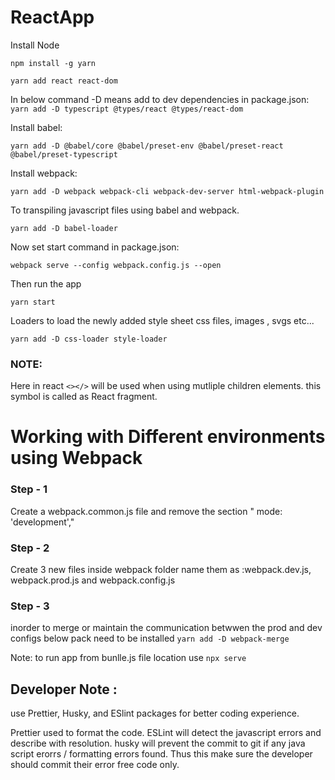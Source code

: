 # ReactApp

Install 
Node

```npm install -g yarn``` 

```yarn add react react-dom```

In below command -D means add to dev dependencies in package.json:
```yarn add -D typescript @types/react @types/react-dom```

Install babel:

```yarn add -D @babel/core @babel/preset-env @babel/preset-react @babel/preset-typescript```

Install webpack:

```yarn add -D webpack webpack-cli webpack-dev-server html-webpack-plugin```

To transpiling javascript files using babel and webpack.

```yarn add -D babel-loader```

Now set start command in package.json:

```webpack serve --config webpack.config.js --open```

Then run the app

```yarn start```

Loaders to load the newly added style sheet css files, images , svgs etc...

```yarn add -D css-loader style-loader```

### NOTE:
Here in react ```<></>``` will be used when using mutliple children elements. this symbol is called as React fragment.

# Working with Different environments using Webpack
### Step - 1
Create a webpack.common.js file and remove the section " mode: 'development',"

### Step - 2
 Create 3 new files inside webpack folder name them as :webpack.dev.js, webpack.prod.js and webpack.config.js

 ### Step - 3

 inorder to merge or maintain the communication betwwen the prod and dev configs below pack need to be installed
 ```yarn add -D webpack-merge```

 Note: to run app from bunlle.js file location use ```npx serve```

 ## Developer Note : 

 use Prettier, Husky, and ESlint packages for better coding experience.

 Prettier used to format the code.
 ESLint will detect the javascript errors and describe with resolution.
 husky will prevent the commit to git if any java script erorrs / formatting errors found. Thus this make sure the developer should commit their error free code only.